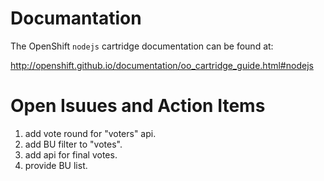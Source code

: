 # Documantation

The OpenShift `nodejs` cartridge documentation can be found at:

http://openshift.github.io/documentation/oo_cartridge_guide.html#nodejs

# Open Isuues and Action Items

1. add vote round for "voters" api.
2. add BU filter to "votes".
3. add api for final votes.
4. provide BU list.
